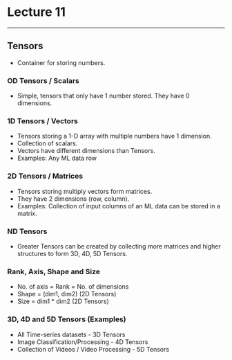 # Lecture 11

---

## Tensors

- Container for storing numbers.

### OD Tensors / Scalars

- Simple, tensors that only have 1 number stored. They have 0 dimensions.

### 1D Tensors / Vectors

- Tensors storing a 1-D array with multiple numbers have 1 dimension.
- Collection of scalars.
- Vectors have different dimensions than Tensors.
- Examples: Any ML data row

### 2D Tensors / Matrices

- Tensors storing multiply vectors form matrices.
- They have 2 dimensions (row, column).
- Examples: Collection of input columns of an ML data can be stored in a matrix.

### ND Tensors

- Greater Tensors can be created by collecting more matrices and higher structures to form 3D, 4D, 5D Tensors.

### Rank, Axis, Shape and Size

- No. of axis = Rank = No. of dimensions
- Shape = (dim1, dim2) (2D Tensors)
- Size = dim1 * dim2 (2D Tensors)

### 3D, 4D and 5D Tensors (Examples)

- All Time-series datasets - 3D Tensors
- Image Classification/Processing - 4D Tensors
- Collection of Videos / Video Processing - 5D Tensors
